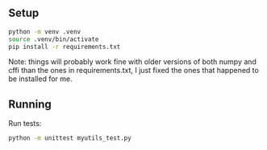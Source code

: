 ## Setup

```bash
python -m venv .venv
source .venv/bin/activate
pip install -r requirements.txt
```

Note: things will probably work fine with older versions of both numpy and cffi than the ones in requirements.txt, I just fixed the ones that happened to be installed for me.

## Running

Run tests:
```bash
python -m unittest myutils_test.py
```